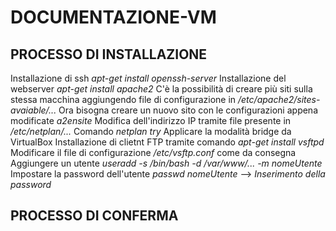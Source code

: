 # DOCUMENTAZIONE-VM

## PROCESSO DI INSTALLAZIONE
Installazione di ssh *apt-get install openssh-server*
Installazione del webserver *apt-get install apache2*
C'è la possibilità di creare più siti sulla stessa macchina aggiungendo file di configurazione in */etc/apache2/sites-avaiable/...*
Ora bisogna creare un nuovo sito con le configurazioni appena modificate *a2ensite*
Modifica dell'indirizzo IP tramite file presente in */etc/netplan/...*
Comando *netplan try*
Applicare la modalità bridge da VirtualBox
Installazione di clietnt FTP tramite comando *apt-get install vsftpd*
Modificare il file di configurazione */etc/vsftp.conf* come da consegna
Aggiungere un utente *useradd -s /bin/bash -d /var/www/... -m nomeUtente*
Impostare la password dell'utente *passwd nomeUtente* --> *Inserimento della password*

## PROCESSO DI CONFERMA
